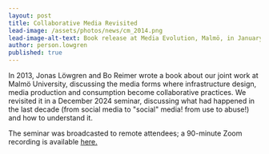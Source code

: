 ```yaml
---
layout: post
title: Collaborative Media Revisited
lead-image: /assets/photos/news/cm_2014.png
lead-image-alt-text: Book release at Media Evolution, Malmö, in January 2014.
author: person.lowgren
published: true
---
```


In 2013, Jonas Löwgren and Bo Reimer wrote a book about our joint work at Malmö University, discussing the media forms where infrastructure design, media production and consumption become collaborative practices. We revisited it in a December 2024 seminar, discussing what had happened in the last decade (from social media to "social" media! from use to abuse!) and how to understand it.

The seminar was broadcasted to remote attendees; a 90-minute Zoom recording is available [here.](https://play.mau.se/media/t/0_cvw6uweq)
